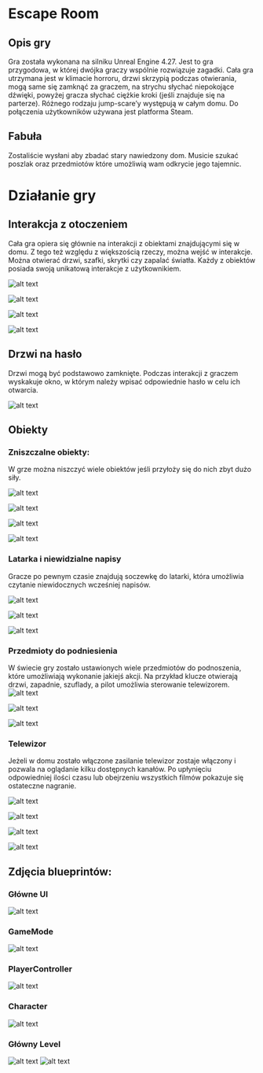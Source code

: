 
# Escape Room

## Opis gry

Gra została wykonana na silniku Unreal Engine 4.27. Jest to gra przygodowa, w której dwójka graczy wspólnie rozwiązuje zagadki. Cała gra utrzymana jest w klimacie horroru, drzwi skrzypią podczas otwierania, mogą same się zamknąć za graczem, na strychu słychać niepokojące dźwięki, powyżej gracza słychać ciężkie kroki (jeśli znajduje się na parterze). Różnego rodzaju jump-scare’y występują w całym domu. 
Do połączenia użytkowników używana jest platforma Steam.

## Fabuła

Zostaliście wysłani aby zbadać stary nawiedzony dom. Musicie szukać poszlak oraz przedmiotów które umożliwią wam odkrycie jego tajemnic.

# Działanie gry

## Interakcja z otoczeniem
Cała gra opiera się głównie na interakcji z obiektami znajdującymi się w domu. Z tego też względu z większością rzeczy, można wejść w interakcje. Można otwierać drzwi, szafki, skrytki czy zapalać światła. Każdy z obiektów posiada swoją unikatową interakcje z użytkownikiem.

![alt text](https://github.com/Kamien-Kowala/-GAME-EscapeRoom/blob/main/Screens/480_20230222155551_1.png?raw=true)

![alt text](https://github.com/Kamien-Kowala/-GAME-EscapeRoom/blob/main/Screens/480_20230222155557_1.png?raw=true)



![alt text](https://github.com/Kamien-Kowala/-GAME-EscapeRoom/blob/main/Screens/480_20230222155738_1.png?raw=true)

![alt text](https://github.com/Kamien-Kowala/-GAME-EscapeRoom/blob/main/Screens/480_20230222155332_1.png?raw=true)


## Drzwi na hasło
Drzwi mogą być podstawowo zamknięte. Podczas interakcji z graczem wyskakuje okno, w którym należy wpisać odpowiednie hasło w celu ich otwarcia.

![alt text](https://github.com/Kamien-Kowala/-GAME-EscapeRoom/blob/main/Screens/480_20230222155513_1.png?raw=true)


## Obiekty

### Zniszczalne obiekty:
W grze można niszczyć wiele obiektów jeśli przyłoży się do nich zbyt dużo siły.

![alt text](https://github.com/Kamien-Kowala/-GAME-EscapeRoom/blob/main/Screens/480_20230222155347_1.png?raw=true)

![alt text](https://github.com/Kamien-Kowala/-GAME-EscapeRoom/blob/main/Screens/480_20230222155352_1.png?raw=true)

![alt text](https://github.com/Kamien-Kowala/-GAME-EscapeRoom/blob/main/Screens/480_20230222155420_1.png?raw=true)

![alt text](https://github.com/Kamien-Kowala/-GAME-EscapeRoom/blob/main/Screens/480_20230222155423_1.png?raw=true)

### Latarka i niewidzialne napisy
Gracze po pewnym czasie znajdują soczewkę do latarki, która umożliwia czytanie niewidocznych wcześniej napisów.

![alt text](https://github.com/Kamien-Kowala/-GAME-EscapeRoom/blob/main/Screens/480_20230222155443_1.png?raw=true)

![alt text](https://github.com/Kamien-Kowala/-GAME-EscapeRoom/blob/main/Screens/480_20230222155449_1.png?raw=true)

![alt text](https://github.com/Kamien-Kowala/-GAME-EscapeRoom/blob/main/Screens/480_20230222155502_1.png?raw=true)

### Przedmioty do podniesienia
W świecie gry zostało ustawionych wiele przedmiotów do podnoszenia, które umożliwiają wykonanie jakiejś akcji. Na przykład klucze otwierają drzwi, zapadnie, szuflady, a pilot umożliwia sterowanie telewizorem.
![alt text](https://github.com/Kamien-Kowala/-GAME-EscapeRoom/blob/main/Screens/480_20230222155254_1.png?raw=true)

![alt text](https://github.com/Kamien-Kowala/-GAME-EscapeRoom/blob/main/Screens/480_20230222155535_1.png?raw=true)

![alt text](https://github.com/Kamien-Kowala/-GAME-EscapeRoom/blob/main/Screens/480_20230222155545_1.png?raw=true)

### Telewizor
Jeżeli w domu zostało włączone zasilanie telewizor zostaje włączony i pozwala na oglądanie kilku dostępnych kanałów. Po upłynięciu odpowiedniej ilości czasu lub obejrzeniu wszystkich filmów pokazuje się ostateczne nagranie.

![alt text](https://github.com/Kamien-Kowala/-GAME-EscapeRoom/blob/main/Screens/480_20230222155753_1.png?raw=true)

![alt text](https://github.com/Kamien-Kowala/-GAME-EscapeRoom/blob/main/Screens/480_20230222155815_1.png?raw=true)

![alt text](https://github.com/Kamien-Kowala/-GAME-EscapeRoom/blob/main/Screens/480_20230222155823_1.png?raw=true)

![alt text](https://github.com/Kamien-Kowala/-GAME-EscapeRoom/blob/main/Screens/480_20230222155833_1.png?raw=true)

## Zdjęcia blueprintów:

### Główne UI

![alt text](https://github.com/Kamien-Kowala/-GAME-EscapeRoom/blob/main/Screens/1image.png?raw=true)

### GameMode
![alt text](https://github.com/Kamien-Kowala/-GAME-EscapeRoom/blob/main/Screens/2image.png?raw=true)

### PlayerController

![alt text](https://github.com/Kamien-Kowala/-GAME-EscapeRoom/blob/main/Screens/3image.png?raw=true)

### Character

![alt text](https://github.com/Kamien-Kowala/-GAME-EscapeRoom/blob/main/Screens/4image.png?raw=true)

### Główny Level

![alt text](https://github.com/Kamien-Kowala/-GAME-EscapeRoom/blob/main/Screens/5image.png?raw=true)
![alt text](https://github.com/Kamien-Kowala/-GAME-EscapeRoom/blob/main/Screens/6image.png?raw=true)
